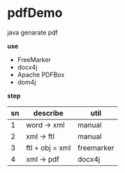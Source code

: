 # pdfDemo
java genarate pdf

**use**

* FreeMarker
* docx4j
* Apache PDFBox
* dom4j

**step**

sn|describe|util
-|-|-
1|word -> xml|manual
2|xml -> ftl|manual
3|ftl + obj = xml|freemarker
4|xml -> pdf|docx4j